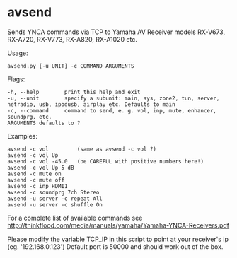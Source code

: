 avsend
======

Sends YNCA commands via TCP to Yamaha AV Receiver models RX-V673, RX-A720, RX-V773, RX-A820, RX-A1020 etc.

Usage:

    avsend.py [-u UNIT] -c COMMAND ARGUMENTS 

Flags:

    -h, --help        print this help and exit
    -u, --unit        specify a subunit: main, sys, zone2, tun, server, netradio, usb, ipodusb, airplay etc. Defaults to main
    -c, --command     command to send, e. g. vol, inp, mute, enhancer, soundprg, etc.
    ARGUMENTS defaults to ?

Examples:

    avsend -c vol         (same as avsend -c vol ?)
    avsend -c vol Up
    avsend -c vol -45.0   (be CAREFUL with positive numbers here!)
    avsend -c vol Up 5 dB
    avsend -c mute on
    avsend -c mute off
    avsend -c inp HDMI1
    avsend -c soundprg 7ch Stereo
    avsend -u server -c repeat All
    avsend -u server -c shuffle On

For a complete list of available commands see http://thinkflood.com/media/manuals/yamaha/Yamaha-YNCA-Receivers.pdf

Please modify the variable TCP_IP in this script to point at your receiver's ip (eg. '192.168.0.123')
Default port is 50000 and should work out of the box.
